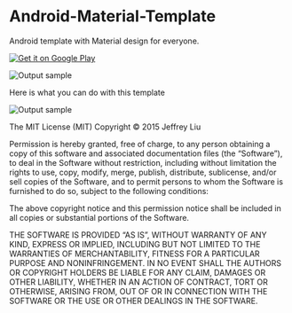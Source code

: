 # Android-Material-Template
Android template with Material design for everyone.

<a href="https://play.google.com/store/apps/details?id=com.jeffliu.androidmaterialtemplate">
  <img alt="Get it on Google Play"
       src="https://developer.android.com/images/brand/en_generic_rgb_wo_45.png" />
</a>

![Output sample](https://github.com/jeffreyliu8/Android-Material-Template/blob/master/preview.gif)

Here is what you can do with this template

![Output sample](https://github.com/jeffreyliu8/Android-Material-Template/blob/master/preview2.gif)


The MIT License (MIT)
Copyright © 2015 Jeffrey Liu

Permission is hereby granted, free of charge, to any person obtaining a copy of this software and associated documentation files (the “Software”), to deal in the Software without restriction, including without limitation the rights to use, copy, modify, merge, publish, distribute, sublicense, and/or sell copies of the Software, and to permit persons to whom the Software is furnished to do so, subject to the following conditions:

The above copyright notice and this permission notice shall be included in all copies or substantial portions of the Software.

THE SOFTWARE IS PROVIDED “AS IS”, WITHOUT WARRANTY OF ANY KIND, EXPRESS OR IMPLIED, INCLUDING BUT NOT LIMITED TO THE WARRANTIES OF MERCHANTABILITY, FITNESS FOR A PARTICULAR PURPOSE AND NONINFRINGEMENT. IN NO EVENT SHALL THE AUTHORS OR COPYRIGHT HOLDERS BE LIABLE FOR ANY CLAIM, DAMAGES OR OTHER LIABILITY, WHETHER IN AN ACTION OF CONTRACT, TORT OR OTHERWISE, ARISING FROM, OUT OF OR IN CONNECTION WITH THE SOFTWARE OR THE USE OR OTHER DEALINGS IN THE SOFTWARE.
